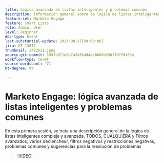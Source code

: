 ```yaml
---
title: Lógica avanzada de listas inteligentes y problemas comunes
description: información general sobre la lógica de listas inteligentes compleja y avanzada, TODOS, CUALQUIER y Filtros avanzados, varios déclencheur, filtros negativos y restricciones negativas, problemas comunes y sugerencias para la resolución de problemas
feature-set: Marketo Engage
feature: Smart Lists
role: Admin, User
level: Beginner
doc-type: Event
last-substantial-update: 2023-08-17T00:00:00Z
jira: KT-13817
thumbnail: 3422531.jpeg
source-git-commit: 595fb971e2d7a3d8bdd4ea8608e896f187fd185e
workflow-type: tm+mt
source-wordcount: '71'
ht-degree: 0%

---
```



# Marketo Engage: lógica avanzada de listas inteligentes y problemas comunes

En esta primera sesión, se trata una descripción general de la lógica de listas inteligentes compleja y avanzada, TODOS, CUALQUIERA y Filtros avanzados, varios déclencheur, filtros negativos y restricciones negativas, problemas comunes y sugerencias para la resolución de problemas

>[!VIDEO](https://video.tv.adobe.com/v/3422531/?learn=on)
